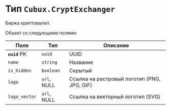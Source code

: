 Тип `Cubux.CryptExchanger`
==========================

Биржа криптовалют.

Объект со следующими полями:

Поле           | Тип         | Описание
-------------- | ----------- | --------
**`uuid`** PK  | `uuid`      | UUID
`name`         | `string`    | Название
`is_hidden`    | `boolean`   | Скрытый
`logo`         | `url`, NULL | Ссылка на растровый логотип (PNG, JPG, GIF)
`logo_vector`  | `url`, NULL | Ссылка на векторный логотип (SVG)
